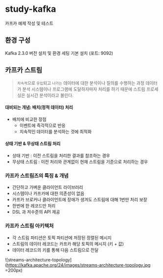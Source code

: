 # study-kafka

카프카 예제 작성 및 테스트

## 환경 구성

Kafka 2.3.0 버전 설치 및 환경 세팅
기본 설치 (포트: 9092)

## 카프카 스트림 

> `지속적`으로 `유입`되고 `나가는` 데이터에 대한 분석이나 질의를 수행하는 과정
> 데이터가 분석 시스템이나 프로그램에 도달하자마자 처리를 하기 때문에 스트림 프로세싱은 실시간 분석이라고 불린다.

#### 대비되는 개념: 배치(정적 데이터) 처리

- 배치에 비교한 장점
    - 이벤트에 즉각적으로 반응
    - 지속적인 데이터를 분석하는 것에 최적화

#### 상태 기반 & 무상태 스트림 처리

- 상태 기반 : 이전 스트림을 처리한 결과를 참조하는 경우
- 무상태 스트림 : 이전 처리와 관계없이 현재 스트림을 기준으로 처리하는 경우

### 카프카 스트림즈의 특징 & 개념

- 간단하고 가벼운 클라이언트 라이브러리
- 시스템이나 카프카에 대한 의존성이 없음
- 카프카 브로커나 클라이언트에 장애가 생겨도 스트림에 대해 1번만 처리 보장
- 한번에 한 레코드만 처리
- DSL 과 저수준의 API 제공

### 카프카 스트림 아키텍처

- 각 스트림 파티션은 토픽 파티션에 저장된 정렬된 메시지
- 스트림의 데이터 레코드는 카프카 해당 토픽의 메시지 (키 + 값)
- 데이터 레코드의 키를 통해 다음 스트림으로 전달



![streams-architecture-topology](https://kafka.apache.org/24/images/streams-architecture-topology.jpg =200px)
